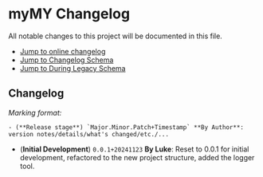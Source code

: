 # myMY Changelog

All notable changes to this project will be documented in this file.

- [Jump to online changelog](https://github.com/ngzh-luke/self-myMY-m1/blob/457ada5b866ddd2edb026de7a130ec190b951292/CHANGELOG.md)
- [Jump to Changelog Schema](CHANGELOG_README.md)
- [Jump to During Legacy Schema](CHANGELOG_LEGACY.md)

## Changelog

*Marking format:*

```text
- (**Release stage**) `Major.Minor.Patch+Timestamp` **By Author**: version notes/details/what's changed/etc./...
```

- (**Initial Development**) `0.0.1+20241123` **By Luke**: Reset to 0.0.1 for initial development, refactored to the new project structure, added the logger tool.
